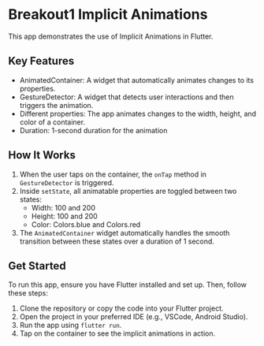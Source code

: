 # Breakout1 Implicit Animations

This app demonstrates the use of Implicit Animations in Flutter.

## Key Features
- AnimatedContainer: A widget that automatically animates changes to its properties.
- GestureDetector: A widget that detects user interactions and then triggers the animation.
- Different properties: The app animates changes to the width, height, and color of a container.
- Duration: 1-second duration for the animation

## How It Works
1. When the user taps on the container, the `onTap` method in `GestureDetector` is triggered.
2. Inside `setState`, all animatable properties are toggled between two states:
   - Width: 100 and 200
   - Height: 100 and 200
   - Color: Colors.blue and Colors.red
3. The `AnimatedContainer` widget automatically handles the smooth transition between these states over a duration of 1 second.

## Get Started
To run this app, ensure you have Flutter installed and set up. Then, follow these steps:
1. Clone the repository or copy the code into your Flutter project.
2. Open the project in your preferred IDE (e.g., VSCode, Android Studio).
3. Run the app using `flutter run`.
4. Tap on the container to see the implicit animations in action.
